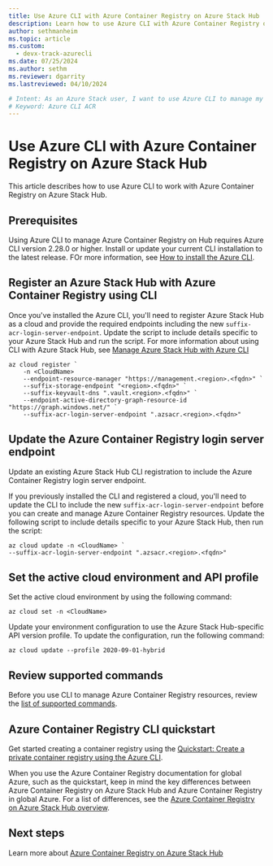 ```yaml
---
title: Use Azure CLI with Azure Container Registry on Azure Stack Hub
description: Learn how to use Azure CLI with Azure Container Registry on Azure Stack Hub.
author: sethmanheim
ms.topic: article
ms.custom:
  - devx-track-azurecli
ms.date: 07/25/2024
ms.author: sethm
ms.reviewer: dgarrity
ms.lastreviewed: 04/10/2024

# Intent: As an Azure Stack user, I want to use Azure CLI to manage my container registry.
# Keyword: Azure CLI ACR
---
```


# Use Azure CLI with Azure Container Registry on Azure Stack Hub

This article describes how to use Azure CLI to work with Azure Container Registry on Azure Stack Hub.

## Prerequisites

Using Azure CLI to manage Azure Container Registry on Hub requires Azure CLI version 2.28.0 or higher. Install or update your current CLI installation to the latest release. FOr more information, see [How to install the Azure CLI](/cli/azure/install-azure-cli).

## Register an Azure Stack Hub with Azure Container Registry using CLI

Once you've installed the Azure CLI, you'll need to register Azure Stack Hub as a cloud and provide the required endpoints including the new `suffix-acr-login-server-endpoint`. Update the script to include details specific to your Azure Stack Hub and run the script. For more information about using CLI with Azure Stack Hub, see [Manage Azure Stack Hub with Azure CLI](azure-stack-version-profiles-azurecli2.md)

```azurecli
az cloud register `
    -n <CloudName>
    --endpoint-resource-manager "https://management.<region>.<fqdn>" `
    --suffix-storage-endpoint "<region>.<fqdn>" `
    --suffix-keyvault-dns ".vault.<region>.<fqdn>" `
    --endpoint-active-directory-graph-resource-id "https://graph.windows.net/" `
    --suffix-acr-login-server-endpoint ".azsacr.<region>.<fqdn>"
```

## Update the Azure Container Registry login server endpoint

Update an existing Azure Stack Hub CLI registration to include the Azure Container Registry login server endpoint.

If you previously installed the CLI and registered a cloud, you'll need to update the CLI to include the new `suffix-acr-login-server-endpoint` before you can create and manage Azure Container Registry resources. Update the following script to include details specific to your Azure Stack Hub, then run the script:

```azurecli  
az cloud update -n <CloudName> `
--suffix-acr-login-server-endpoint ".azsacr.<region>.<fqdn>"
```

## Set the active cloud environment and API profile

Set the active cloud environment by using the following command:

```azurecli
az cloud set -n <CloudName>
```

Update your environment configuration to use the Azure Stack Hub-specific API version profile. To update the configuration, run the following command:

```azurecli
az cloud update --profile 2020-09-01-hybrid
```

## Review supported commands

Before you use CLI to manage Azure Container Registry resources, review the [list of supported commands](container-registry-commands.md).

## Azure Container Registry CLI quickstart

Get started creating a container registry using the [Quickstart: Create a private container registry using the Azure CLI](/azure/container-registry/container-registry-get-started-azure-cli).

When you use the Azure Container Registry documentation for global Azure, such as the quickstart, keep in mind the key differences between Azure Container Registry on Azure Stack Hub and Azure Container Registry in global Azure. For a list of differences, see the [Azure Container Registry on Azure Stack Hub overview](container-registry-overview.md#azure-container-registry-on-azure-and-azure-container-registry-on-azure-stack-hub).

## Next steps

Learn more about [Azure Container Registry on Azure Stack Hub](container-registry-overview.md)
